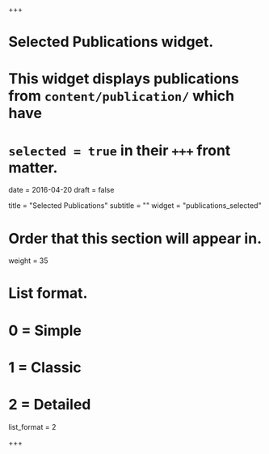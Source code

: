 +++
# Selected Publications widget.
# This widget displays publications from `content/publication/` which have
# `selected = true` in their `+++` front matter.

date = 2016-04-20
draft = false

title = "Selected Publications"
subtitle = ""
widget = "publications_selected"

# Order that this section will appear in.
weight = 35

# List format.
#   0 = Simple
#   1 = Classic
#   2 = Detailed
list_format = 2

+++

